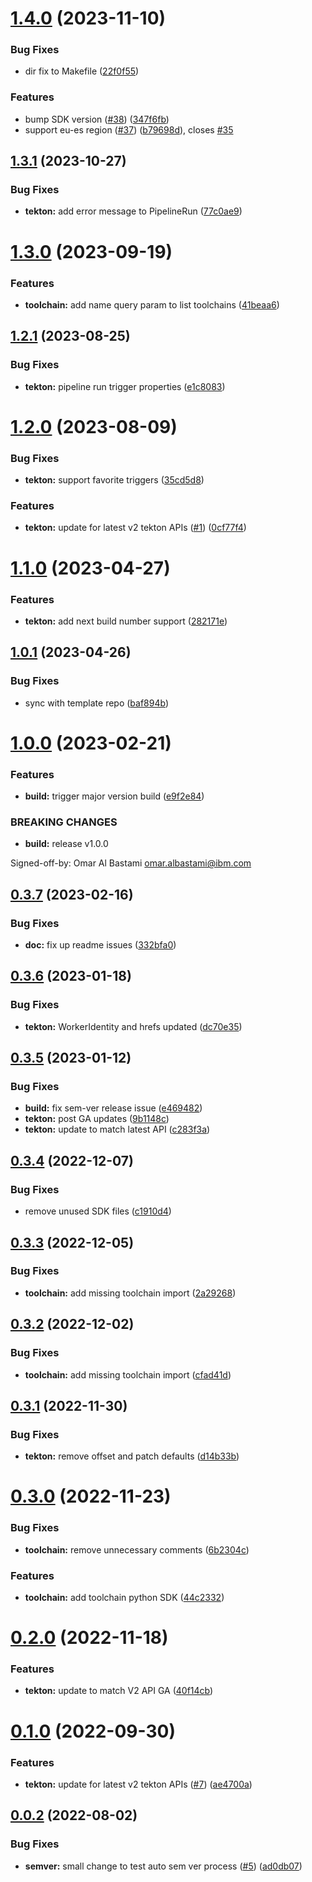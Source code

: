 # [1.4.0](https://github.com/IBM/continuous-delivery-python-sdk/compare/v1.3.1...v1.4.0) (2023-11-10)


### Bug Fixes

* dir fix to Makefile ([22f0f55](https://github.com/IBM/continuous-delivery-python-sdk/commit/22f0f55275f3b3f798f13d27431ee9c196e590c6))


### Features

* bump SDK version ([#38](https://github.com/IBM/continuous-delivery-python-sdk/issues/38)) ([347f6fb](https://github.com/IBM/continuous-delivery-python-sdk/commit/347f6fb983cca4f782a35608dc0121b65061e9e9))
* support eu-es region ([#37](https://github.com/IBM/continuous-delivery-python-sdk/issues/37)) ([b79698d](https://github.com/IBM/continuous-delivery-python-sdk/commit/b79698da2b98fac78f04800970be673c007b2cbb)), closes [#35](https://github.com/IBM/continuous-delivery-python-sdk/issues/35)

## [1.3.1](https://github.com/IBM/continuous-delivery-python-sdk/compare/v1.3.0...v1.3.1) (2023-10-27)


### Bug Fixes

* **tekton:** add error message to PipelineRun ([77c0ae9](https://github.com/IBM/continuous-delivery-python-sdk/commit/77c0ae91f64e3f24c0872f1113a6f2089cc7061f))

# [1.3.0](https://github.com/IBM/continuous-delivery-python-sdk/compare/v1.2.1...v1.3.0) (2023-09-19)


### Features

* **toolchain:** add name query param to list toolchains ([41beaa6](https://github.com/IBM/continuous-delivery-python-sdk/commit/41beaa6d57ce18f6a8fb16e314a3060fb048cc87))

## [1.2.1](https://github.com/IBM/continuous-delivery-python-sdk/compare/v1.2.0...v1.2.1) (2023-08-25)


### Bug Fixes

* **tekton:** pipeline run trigger properties ([e1c8083](https://github.com/IBM/continuous-delivery-python-sdk/commit/e1c808325b800b2f102fbdc1eabe99a9e7ea4eb5))

# [1.2.0](https://github.com/IBM/continuous-delivery-python-sdk/compare/v1.1.0...v1.2.0) (2023-08-09)


### Bug Fixes

* **tekton:** support favorite triggers ([35cd5d8](https://github.com/IBM/continuous-delivery-python-sdk/commit/35cd5d85931047263f75c7e8fde253d064e6d967))


### Features

* **tekton:** update for latest v2 tekton APIs ([#1](https://github.com/IBM/continuous-delivery-python-sdk/issues/1)) ([0cf77f4](https://github.com/IBM/continuous-delivery-python-sdk/commit/0cf77f4a2b935fa16296e9025d9077d039968d74))

# [1.1.0](https://github.com/IBM/continuous-delivery-python-sdk/compare/v1.0.1...v1.1.0) (2023-04-27)


### Features

* **tekton:** add next build number support ([282171e](https://github.com/IBM/continuous-delivery-python-sdk/commit/282171ed1e7402d00871857e0265edc6ab37ed18))

## [1.0.1](https://github.com/IBM/continuous-delivery-python-sdk/compare/v1.0.0...v1.0.1) (2023-04-26)


### Bug Fixes

* sync with template repo ([baf894b](https://github.com/IBM/continuous-delivery-python-sdk/commit/baf894baced182de65392b634f67b7f44b464009))

# [1.0.0](https://github.com/IBM/continuous-delivery-python-sdk/compare/v0.3.7...v1.0.0) (2023-02-21)


### Features

* **build:** trigger major version build ([e9f2e84](https://github.com/IBM/continuous-delivery-python-sdk/commit/e9f2e845edacbdc23957003f541eb7d0d3c3ed3c))


### BREAKING CHANGES

* **build:** release v1.0.0

Signed-off-by: Omar Al Bastami <omar.albastami@ibm.com>

## [0.3.7](https://github.com/IBM/continuous-delivery-python-sdk/compare/v0.3.6...v0.3.7) (2023-02-16)


### Bug Fixes

* **doc:** fix up readme issues ([332bfa0](https://github.com/IBM/continuous-delivery-python-sdk/commit/332bfa0914a798fc61cc85248a79887ccc0800a5))

## [0.3.6](https://github.com/IBM/continuous-delivery-python-sdk/compare/v0.3.5...v0.3.6) (2023-01-18)


### Bug Fixes

* **tekton:** WorkerIdentity and hrefs updated ([dc70e35](https://github.com/IBM/continuous-delivery-python-sdk/commit/dc70e35761405c95af0a908eab7ce0d8d8b7ab66))

## [0.3.5](https://github.com/IBM/continuous-delivery-python-sdk/compare/v0.3.4...v0.3.5) (2023-01-12)


### Bug Fixes

* **build:** fix sem-ver release issue ([e469482](https://github.com/IBM/continuous-delivery-python-sdk/commit/e4694826095f3b12c488f569ef405357f73f56b1))
* **tekton:** post GA updates ([9b1148c](https://github.com/IBM/continuous-delivery-python-sdk/commit/9b1148cf9cf9abc5879a17a51416cb76ba4ecf5f))
* **tekton:** update to match latest API ([c283f3a](https://github.com/IBM/continuous-delivery-python-sdk/commit/c283f3a4c2da54b813613abb09dbffeff8cd225c))

## [0.3.4](https://github.com/IBM/continuous-delivery-python-sdk/compare/v0.3.3...v0.3.4) (2022-12-07)


### Bug Fixes

* remove unused SDK files ([c1910d4](https://github.com/IBM/continuous-delivery-python-sdk/commit/c1910d4e9ba04754681dea0d2bef4fc2dd4c8916))

## [0.3.3](https://github.com/IBM/continuous-delivery-python-sdk/compare/v0.3.2...v0.3.3) (2022-12-05)


### Bug Fixes

* **toolchain:** add missing toolchain import ([2a29268](https://github.com/IBM/continuous-delivery-python-sdk/commit/2a292683fb1f64fbcca18249e6e03b75855c88d4))

## [0.3.2](https://github.com/IBM/continuous-delivery-python-sdk/compare/v0.3.1...v0.3.2) (2022-12-02)


### Bug Fixes

* **toolchain:** add missing toolchain import ([cfad41d](https://github.com/IBM/continuous-delivery-python-sdk/commit/cfad41dda34cf838ce8aad93c984fb1af496c0dd))

## [0.3.1](https://github.com/IBM/continuous-delivery-python-sdk/compare/v0.3.0...v0.3.1) (2022-11-30)


### Bug Fixes

* **tekton:** remove offset and patch defaults ([d14b33b](https://github.com/IBM/continuous-delivery-python-sdk/commit/d14b33b1b4e81d4b043b7635b9472e90aaf3b2b5))

# [0.3.0](https://github.com/IBM/continuous-delivery-python-sdk/compare/v0.2.0...v0.3.0) (2022-11-23)


### Bug Fixes

* **toolchain:** remove unnecessary comments ([6b2304c](https://github.com/IBM/continuous-delivery-python-sdk/commit/6b2304ca1b40da839b10e4670153ea690b92d9d6))


### Features

* **toolchain:** add toolchain python SDK ([44c2332](https://github.com/IBM/continuous-delivery-python-sdk/commit/44c2332a16fba33c8db6eb54ae7f489c7842d5c4))

# [0.2.0](https://github.com/IBM/continuous-delivery-python-sdk/compare/v0.1.0...v0.2.0) (2022-11-18)


### Features

* **tekton:** update to match V2 API GA ([40f14cb](https://github.com/IBM/continuous-delivery-python-sdk/commit/40f14cb0a5c3bc6f4a62a20a5c4be1a8f67be91d))

# [0.1.0](https://github.com/IBM/continuous-delivery-python-sdk/compare/v0.0.2...v0.1.0) (2022-09-30)


### Features

* **tekton:** update for latest v2 tekton APIs ([#7](https://github.com/IBM/continuous-delivery-python-sdk/issues/7)) ([ae4700a](https://github.com/IBM/continuous-delivery-python-sdk/commit/ae4700a2f6c3f1fdeec0bd1d8563a14558f31b3d))

## [0.0.2](https://github.com/IBM/continuous-delivery-python-sdk/compare/v0.0.1...v0.0.2) (2022-08-02)


### Bug Fixes

* **semver:** small change to test auto sem ver process ([#5](https://github.com/IBM/continuous-delivery-python-sdk/issues/5)) ([ad0db07](https://github.com/IBM/continuous-delivery-python-sdk/commit/ad0db07693e23fa242a4d393421a715a7a4d40dc))
